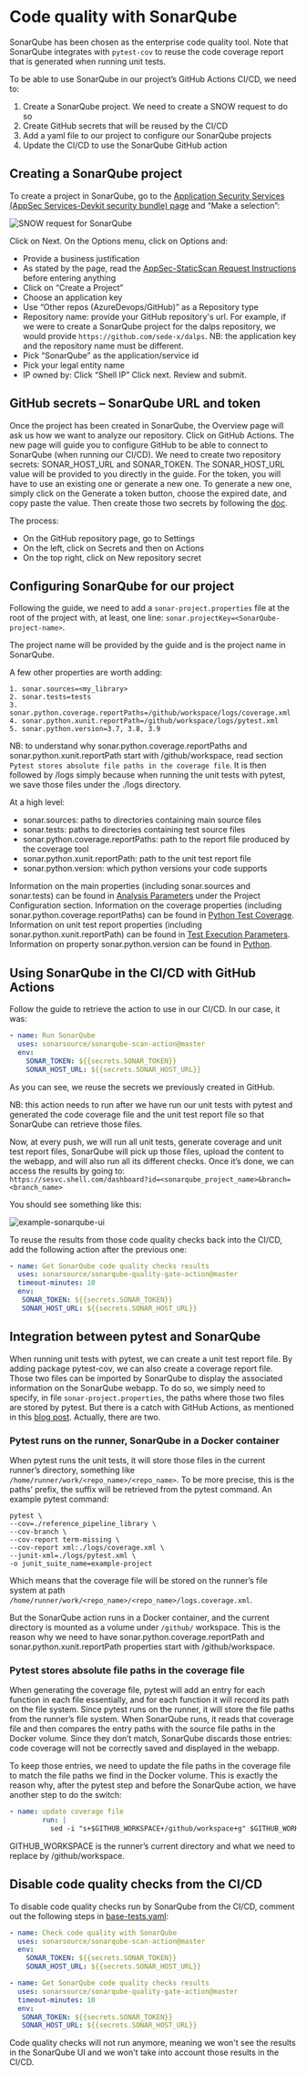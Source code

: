 # Code quality with SonarQube

SonarQube has been chosen as the enterprise code quality tool. Note that SonarQube integrates with `pytest-cov` to reuse the code coverage report that is generated when running unit tests.

To be able to use SonarQube in our project’s GitHub Actions CI/CD, we need to:
1. Create a SonarQube project. We need to create a SNOW request to do so
2. Create GitHub secrets that will be reused by the CI/CD
3. Add a yaml file to our project to configure our SonarQube projects
4. Update the CI/CD to use the SonarQube GitHub action

## Creating a SonarQube project

To create a project in SonarQube, go to the [Application Security Services (AppSec Services-Devkit security bundle) page](https://shell2.service-now.com/sp/?id=sc_cat_item_guide&table=sc_cat_item&sys_id=2edad7d6db5760100fd1231cd3961954) and “Make a selection”:

![SNOW request for SonarQube](./images/snow-sonarqube.png)

Click on Next. On the Options menu, click on Options and:
- Provide a business justification
- As stated by the page, read the [AppSec-StaticScan Request Instructions](https://devkit.shell.com/content/tools/AppsecServicecatalog) before entering anything
- Click on “Create a Project”
- Choose an application key
- Use “Other repos (AzureDevops/GitHub)” as a Repository type
- Repository name: provide your GitHub repository's url. For example, if we were to create a SonarQube project for the dalps repository, we would provide `https://github.com/sede-x/dalps`. NB: the application key and the repository name must be different.
- Pick “SonarQube” as the application/service id
- Pick your legal entity name
- IP owned by: Click “Shell IP”
Click next. Review and submit.

## GitHub secrets – SonarQube URL and token

Once the project has been created in SonarQube, the Overview page will ask us how we want to analyze our repository. Click on GitHub Actions. The new page will guide you to configure GitHub to be able to connect to SonarQube (when running our CI/CD).
We need to create two repository secrets: SONAR_HOST_URL and SONAR_TOKEN. The SONAR_HOST_URL value will be provided to you directly in the guide. For the token, you will have to use an existing one or generate a new one. To generate a new one, simply click on the Generate a token button, choose the expired date, and copy paste the value.
Then create those two secrets by following the [doc](https://docs.github.com/en/codespaces/managing-codespaces-for-your-organization/managing-encrypted-secrets-for-your-repository-and-organization-for-github-codespaces).

The process:
- On the GitHub repository page, go to Settings
- On the left, click on Secrets and then on Actions
- On the top right, click on New repository secret

## Configuring SonarQube for our project

Following the guide, we need to add a `sonar-project.properties` file at the root of the project with, at least, one line: `sonar.projectKey=<SonarQube-project-name>`.

The project name will be provided by the guide and is the project name in SonarQube.

A few other properties are worth adding:
```text
1. sonar.sources=<my_library>
2. sonar.tests=tests
3. sonar.python.coverage.reportPaths=/github/workspace/logs/coverage.xml
4. sonar.python.xunit.reportPath=/github/workspace/logs/pytest.xml
5. sonar.python.version=3.7, 3.8, 3.9
```

NB: to understand why sonar.python.coverage.reportPaths and sonar.python.xunit.reportPath start with /github/workspace, read section `Pytest stores absolute file paths in the coverage file`. It is then followed by /logs simply because when running the unit tests with pytest, we save those files under the ./logs directory.

At a high level:
- sonar.sources: paths to directories containing main source files
- sonar.tests: paths to directories containing test source files
- sonar.python.coverage.reportPaths: path to the report file produced by the coverage tool
- sonar.python.xunit.reportPath: path to the unit test report file
- sonar.python.version: which python versions your code supports

Information on the main properties (including sonar.sources and sonar.tests) can be found in [Analysis Parameters](https://docs.sonarqube.org/latest/analysis/analysis-parameters/) under the Project Configuration section. Information on the coverage properties (including sonar.python.coverage.reportPaths) can be found in [Python Test Coverage](https://docs.sonarqube.org/latest/analysis/test-coverage/python-test-coverage/).
Information on unit test report properties (including sonar.python.xunit.reportPath) can be found in [Test Execution Parameters](https://docs.sonarqube.org/latest/analysis/test-coverage/test-execution-parameters/). Information on property sonar.python.version can be found in [Python](https://docs.sonarqube.org/latest/analysis/languages/python/).

## Using SonarQube in the CI/CD with GitHub Actions

Follow the guide to retrieve the action to use in our CI/CD. In our case, it was:
```yaml
- name: Run SonarQube
  uses: sonarsource/sonarqube-scan-action@master
  env:
    SONAR_TOKEN: ${{secrets.SONAR_TOKEN}}
    SONAR_HOST_URL: ${{secrets.SONAR_HOST_URL}}
```

As you can see, we reuse the secrets we previously created in GitHub.

NB: this action needs to run after we have run our unit tests with pytest and generated the code coverage file and the unit test report file so that SonarQube can retrieve those files.

Now, at every push, we will run all unit tests, generate coverage and unit test report files, SonarQube will pick up those files, upload the content to the webapp, and will also run all its different checks. Once it’s done, we can access the results by going to:\
`https://sesvc.shell.com/dashboard?id=<sonarqube_project_name>&branch=<branch_name>`

You should see something like this:

![example-sonarqube-ui](./images/example-sonarqube-ui.png)

To reuse the results from those code quality checks back into the CI/CD, add the following action after the previous one:
```yaml
- name: Get SonarQube code quality checks results
  uses: sonarsource/sonarqube-quality-gate-action@master
  timeout-minutes: 10
  env:
   SONAR_TOKEN: ${{secrets.SONAR_TOKEN}}
   SONAR_HOST_URL: ${{secrets.SONAR_HOST_URL}}
```

## Integration between pytest and SonarQube

When running unit tests with pytest, we can create a unit test report file. By adding package pytest-cov, we can also create a coverage report file. Those two files can be imported by SonarQube to display the associated information on the SonarQube webapp. To do so, we simply need to specify, in file `sonar-project.properties`, the paths where those two files are stored by pytest.
But there is a catch with GitHub Actions, as mentioned in this [blog post](https://dev.to/remast/go-for-sonarcloud-with-github-actions-3pmn). Actually, there are two.

### Pytest runs on the runner, SonarQube in a Docker container

When pytest runs the unit tests, it will store those files in the current runner’s directory, something like `/home/runner/work/<repo_name>/<repo_name>`. To be more precise, this is the paths’ prefix, the suffix will be retrieved from the pytest command.
An example pytest command:
```text
pytest \
--cov=./reference_pipeline_library \
--cov-branch \
--cov-report term-missing \
--cov-report xml:./logs/coverage.xml \
--junit-xml=./logs/pytest.xml \
-o junit_suite_name=example-project
```

Which means that the coverage file will be stored on the runner’s file system at path `/home/runner/work/<repo_name>/<repo_name>/logs.coverage.xml`.

But the SonarQube action runs in a Docker container, and the current directory is mounted as a volume under `/github/` workspace. This is the reason why we need to have sonar.python.coverage.reportPath and sonar.python.xunit.reportPath properties start with /github/workspace.

### Pytest stores absolute file paths in the coverage file

When generating the coverage file, pytest will add an entry for each function in each file essentially, and for each function it will record its path on the file system. Since pytest runs on the runner, it will store the file paths from the runner’s file system. When SonarQube runs, it reads that coverage file and then compares the entry paths with the source file paths in the Docker volume.
Since they don’t match, SonarQube discards those entries: code coverage will not be correctly saved and displayed in the webapp.

To keep those entries, we need to update the file paths in the coverage file to match the file paths we find in the Docker volume. This is exactly the reason why, after the pytest step and before the SonarQube action, we have another step to do the switch:
```yaml
- name: update coverage file
        run: |
          sed -i "s+$GITHUB_WORKSPACE+/github/workspace+g" $GITHUB_WORKSPACE/logs/coverage.xml
```

GITHUB_WORKSPACE is the runner’s current directory and what we need to replace by /github/workspace.

## Disable code quality checks from the CI/CD

To disable code quality checks run by SonarQube from the CI/CD, comment out the following steps in [base-tests.yaml](../../.github/workflows/base-tests.yaml):
```yaml
- name: Check code quality with SonarQube
  uses: sonarsource/sonarqube-scan-action@master
  env:
    SONAR_TOKEN: ${{secrets.SONAR_TOKEN}}
    SONAR_HOST_URL: ${{secrets.SONAR_HOST_URL}}

- name: Get SonarQube code quality checks results
  uses: sonarsource/sonarqube-quality-gate-action@master
  timeout-minutes: 10
  env:
   SONAR_TOKEN: ${{secrets.SONAR_TOKEN}}
   SONAR_HOST_URL: ${{secrets.SONAR_HOST_URL}}
```

Code quality checks will not run anymore, meaning we won't see the results in the SonarQube UI and we won't take into account those results in the CI/CD.

